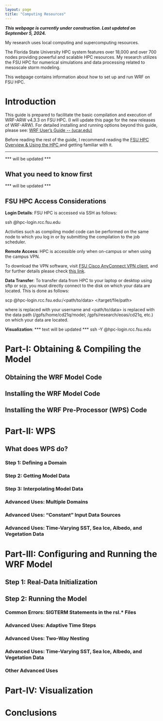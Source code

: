 ```yaml
---
layout: page
title: "Computing Resources"
---
```


***This webpage is currently under construction. Last updated on September 5, 2024.***


My research uses local computing and supercomputing resources.

The Florida State University HPC system features over 18,000 and over 700 nodes providing powerful and scalable HPC resources. My research utilizes the FSU HPC for numerical simulations and data processing related to mesoscale storm modeling.

This webpage contains information about how to set up and run WRF on FSU HPC.


# Introduction

This guide is prepared to facilitate the basic compilation and execution of WRF-ARW v4.3.3 on FSU HPC. (I will update this page for the new releases of WRF-ARW). For detailed installing and running options beyond this guide, please see: [WRF User’s Guide -- (ucar.edu)](https://www2.mmm.ucar.edu/wrf/users/wrf_users_guide/build/html/index.html "website")

Before reading the rest of the guide, I recommend reading the [FSU HPC Overview & Using the HPC ](https://docs.rcc.fsu.edu/hpc/ "website") and getting familiar with it.

***********************
*** will be updated *** 

## What you need to know first
*** will be updated *** 

## FSU HPC Access Considerations
**Login Details**: FSU HPC is accessed via SSH as follows:

ssh <user>@hpc-login.rcc.fsu.edu

Activities such as compiling model code can be performed on the same node to which you log in or by submitting the compilation to the job scheduler.

**Remote Access**: HPC is accessible only when on-campus or when using the campus VPN.

To download the VPN software, visit [FSU Cisco AnyConnect VPN client](https://its.fsu.edu/services/virtual-private-network?_gl=1%2A16o60xg%2A_ga%2AMTk5OTg1MzQxNy4xNjcwNjA3Njk5%2A_ga_JD6E8L9B8V%2AMTcyNTU2MTMyOC4xMC4xLjE3MjU1NjEzMzYuNTIuMC4w "website"), and for further details please check [this link](https://servicecenter.fsu.edu/s/article/How-do-I-connect-to-the-HPC-or-other-RCC-resources-from-off-campus "website").

**Data Transfer**: To transfer data from HPC to your laptop or desktop using sftp or scp, you must directly connect to the disk on which your data are located. This is done as follows:

scp <user>@hpc-login.rcc.fsu.edu:/<path/to/data> </target/file/path>

where <user> is replaced with your username and <path/to/data> is replaced with the data path (/gpfs/home/cd21q/model; /gpfs/research/eoas/cd21q, etc.) on which your data are located.

**Visualization**: *** text will be updated *** 
ssh -Y <user>@hpc-login.rcc.fsu.edu

# Part-I: Obtaining & Compiling the Model

## Obtaining the WRF Model Code

## Installing the WRF Model Code

## Installing the WRF Pre-Processor (WPS) Code

# Part-II: WPS

## What does WPS do?

### Step 1: Defining a Domain

### Step 2: Getting Model Data

### Step 3: Interpolating Model Data

### Advanced Uses: Multiple Domains

### Advanced Uses: “Constant” Input Data Sources

### Advanced Uses: Time-Varying SST, Sea Ice, Albedo, and Vegetation Data

# Part-III: Configuring and Running the WRF Model

## Step 1: Real-Data Initialization

## Step 2: Running the Model

### Common Errors: SIGTERM Statements in the rsl.* Files

### Advanced Uses: Adaptive Time Steps

### Advanced Uses: Two-Way Nesting

### Advanced Uses: Time-Varying SST, Sea Ice, Albedo, and Vegetation Data

### Other Advanced Uses

# Part-IV: Visualization

# Conclusions


